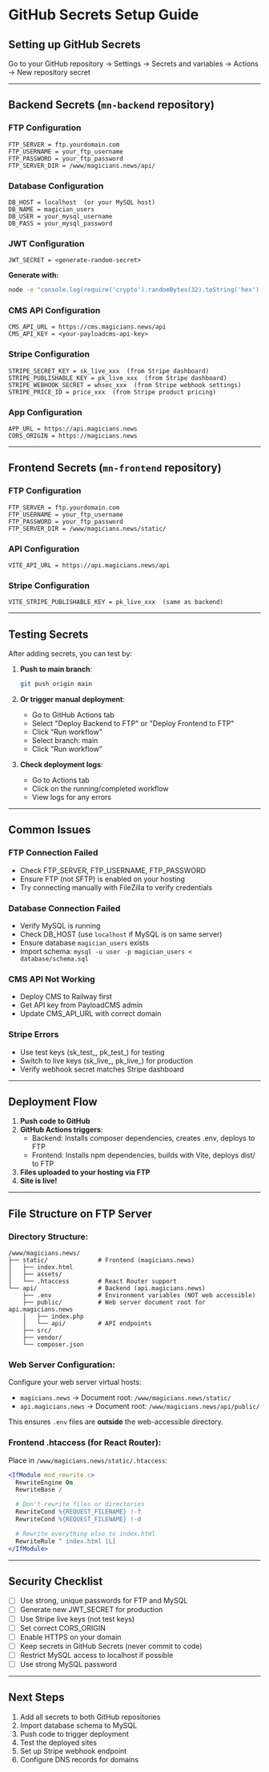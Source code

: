 # GitHub Secrets Setup Guide

## Setting up GitHub Secrets

Go to your GitHub repository → Settings → Secrets and variables → Actions → New repository secret

---

## Backend Secrets (`mn-backend` repository)

### FTP Configuration
```
FTP_SERVER = ftp.yourdomain.com
FTP_USERNAME = your_ftp_username
FTP_PASSWORD = your_ftp_password
FTP_SERVER_DIR = /www/magicians.news/api/
```

### Database Configuration
```
DB_HOST = localhost  (or your MySQL host)
DB_NAME = magician_users
DB_USER = your_mysql_username
DB_PASS = your_mysql_password
```

### JWT Configuration
```
JWT_SECRET = <generate-random-secret>
```
**Generate with:**
```bash
node -e "console.log(require('crypto').randomBytes(32).toString('hex'))"
```

### CMS API Configuration
```
CMS_API_URL = https://cms.magicians.news/api
CMS_API_KEY = <your-payloadcms-api-key>
```

### Stripe Configuration
```
STRIPE_SECRET_KEY = sk_live_xxx  (from Stripe dashboard)
STRIPE_PUBLISHABLE_KEY = pk_live_xxx  (from Stripe dashboard)
STRIPE_WEBHOOK_SECRET = whsec_xxx  (from Stripe webhook settings)
STRIPE_PRICE_ID = price_xxx  (from Stripe product pricing)
```

### App Configuration
```
APP_URL = https://api.magicians.news
CORS_ORIGIN = https://magicians.news
```

---

## Frontend Secrets (`mn-frontend` repository)

### FTP Configuration
```
FTP_SERVER = ftp.yourdomain.com
FTP_USERNAME = your_ftp_username
FTP_PASSWORD = your_ftp_password
FTP_SERVER_DIR = /www/magicians.news/static/
```

### API Configuration
```
VITE_API_URL = https://api.magicians.news/api
```

### Stripe Configuration
```
VITE_STRIPE_PUBLISHABLE_KEY = pk_live_xxx  (same as backend)
```

---

## Testing Secrets

After adding secrets, you can test by:

1. **Push to main branch**:
   ```bash
   git push origin main
   ```

2. **Or trigger manual deployment**:
   - Go to GitHub Actions tab
   - Select "Deploy Backend to FTP" or "Deploy Frontend to FTP"
   - Click "Run workflow"
   - Select branch: main
   - Click "Run workflow"

3. **Check deployment logs**:
   - Go to Actions tab
   - Click on the running/completed workflow
   - View logs for any errors

---

## Common Issues

### FTP Connection Failed
- Check FTP_SERVER, FTP_USERNAME, FTP_PASSWORD
- Ensure FTP (not SFTP) is enabled on your hosting
- Try connecting manually with FileZilla to verify credentials

### Database Connection Failed
- Verify MySQL is running
- Check DB_HOST (use `localhost` if MySQL is on same server)
- Ensure database `magician_users` exists
- Import schema: `mysql -u user -p magician_users < database/schema.sql`

### CMS API Not Working
- Deploy CMS to Railway first
- Get API key from PayloadCMS admin
- Update CMS_API_URL with correct domain

### Stripe Errors
- Use test keys (sk_test_, pk_test_) for testing
- Switch to live keys (sk_live_, pk_live_) for production
- Verify webhook secret matches Stripe dashboard

---

## Deployment Flow

1. **Push code to GitHub**
2. **GitHub Actions triggers**:
   - Backend: Installs composer dependencies, creates .env, deploys to FTP
   - Frontend: Installs npm dependencies, builds with Vite, deploys dist/ to FTP
3. **Files uploaded to your hosting via FTP**
4. **Site is live!**

---

## File Structure on FTP Server

### Directory Structure:
```
/www/magicians.news/
├── static/              # Frontend (magicians.news)
│   ├── index.html
│   ├── assets/
│   └── .htaccess        # React Router support
└── api/                 # Backend (api.magicians.news)
    ├── .env             # Environment variables (NOT web accessible)
    ├── public/          # Web server document root for api.magicians.news
    │   ├── index.php
    │   └── api/         # API endpoints
    ├── src/
    ├── vendor/
    └── composer.json
```

### Web Server Configuration:
Configure your web server virtual hosts:
- `magicians.news` → Document root: `/www/magicians.news/static/`
- `api.magicians.news` → Document root: `/www/magicians.news/api/public/`

This ensures `.env` files are **outside** the web-accessible directory.

### Frontend .htaccess (for React Router):
Place in `/www/magicians.news/static/.htaccess`:
```apache
<IfModule mod_rewrite.c>
  RewriteEngine On
  RewriteBase /

  # Don't rewrite files or directories
  RewriteCond %{REQUEST_FILENAME} !-f
  RewriteCond %{REQUEST_FILENAME} !-d

  # Rewrite everything else to index.html
  RewriteRule ^ index.html [L]
</IfModule>
```

---

## Security Checklist

- [ ] Use strong, unique passwords for FTP and MySQL
- [ ] Generate new JWT_SECRET for production
- [ ] Use Stripe live keys (not test keys)
- [ ] Set correct CORS_ORIGIN
- [ ] Enable HTTPS on your domain
- [ ] Keep secrets in GitHub Secrets (never commit to code)
- [ ] Restrict MySQL access to localhost if possible
- [ ] Use strong MySQL password

---

## Next Steps

1. Add all secrets to both GitHub repositories
2. Import database schema to MySQL
3. Push code to trigger deployment
4. Test the deployed sites
5. Set up Stripe webhook endpoint
6. Configure DNS records for domains
